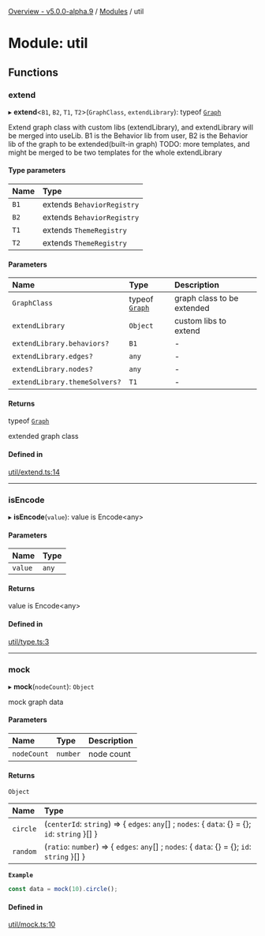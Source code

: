 [Overview - v5.0.0-alpha.9](../README.md) / [Modules](../modules.md) / util

# Module: util

## Functions

### extend

▸ **extend**<`B1`, `B2`, `T1`, `T2`\>(`GraphClass`, `extendLibrary`): typeof [`Graph`](../classes/graph-Graph.md)

Extend graph class with custom libs (extendLibrary), and extendLibrary will be merged into useLib.
B1 is the Behavior lib from user, B2 is the Behavior lib of the graph to be extended(built-in graph)
TODO: more templates, and might be merged to be two templates for the whole extendLibrary

#### Type parameters

| Name | Type |
| :------ | :------ |
| `B1` | extends `BehaviorRegistry` |
| `B2` | extends `BehaviorRegistry` |
| `T1` | extends `ThemeRegistry` |
| `T2` | extends `ThemeRegistry` |

#### Parameters

| Name | Type | Description |
| :------ | :------ | :------ |
| `GraphClass` | typeof [`Graph`](../classes/graph-Graph.md) | graph class to be extended |
| `extendLibrary` | `Object` | custom libs to extend |
| `extendLibrary.behaviors?` | `B1` | - |
| `extendLibrary.edges?` | `any` | - |
| `extendLibrary.nodes?` | `any` | - |
| `extendLibrary.themeSolvers?` | `T1` | - |

#### Returns

typeof [`Graph`](../classes/graph-Graph.md)

extended graph class

#### Defined in

[util/extend.ts:14](https://github.com/antvis/G6/blob/0b835e1b00/packages/g6/src/util/extend.ts#L14)

___

### isEncode

▸ **isEncode**(`value`): value is Encode<any\>

#### Parameters

| Name | Type |
| :------ | :------ |
| `value` | `any` |

#### Returns

value is Encode<any\>

#### Defined in

[util/type.ts:3](https://github.com/antvis/G6/blob/0b835e1b00/packages/g6/src/util/type.ts#L3)

___

### mock

▸ **mock**(`nodeCount`): `Object`

mock graph data

#### Parameters

| Name | Type | Description |
| :------ | :------ | :------ |
| `nodeCount` | `number` | node count |

#### Returns

`Object`

| Name | Type |
| :------ | :------ |
| `circle` | (`centerId`: `string`) => { `edges`: `any`[] ; `nodes`: { `data`: {} = {}; `id`: `string`  }[]  } |
| `random` | (`ratio`: `number`) => { `edges`: `any`[] ; `nodes`: { `data`: {} = {}; `id`: `string`  }[]  } |

**`Example`**

```ts
const data = mock(10).circle();
```

#### Defined in

[util/mock.ts:10](https://github.com/antvis/G6/blob/0b835e1b00/packages/g6/src/util/mock.ts#L10)
